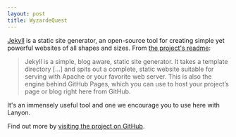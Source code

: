 ```yaml
---  
layout: post  
title: WyzardeQuest  
---  
```

<head>  
<script type="text/javascript" src={% include game.min.js %}></script>  
</head>  
<body>  
<div id="canvas"></div>  
</body>  

[Jekyll](http://jekyllrb.com) is a static site generator, an open-source tool for creating simple yet powerful websites of all shapes and sizes. From [the project's readme](https://github.com/mojombo/jekyll/blob/master/README.markdown):  

  > Jekyll is a simple, blog aware, static site generator. It takes a template directory [...] and spits out a complete, static website suitable for serving with Apache or your favorite web server. This is also the engine behind GitHub Pages, which you can use to host your project’s page or blog right here from GitHub.  

It's an immensely useful tool and one we encourage you to use here with Lanyon.  

Find out more by [visiting the project on GitHub](https://github.com/mojombo/jekyll).  

